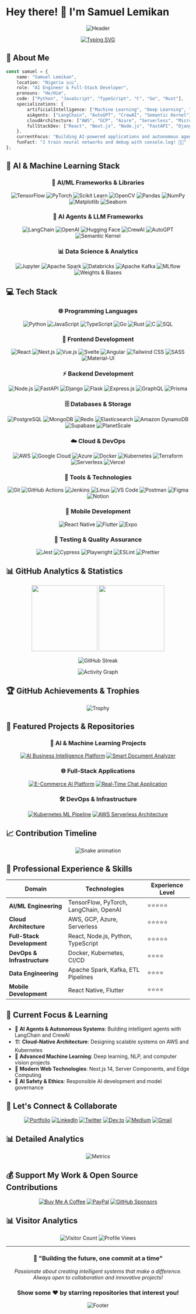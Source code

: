 # Hey there! 👋 I'm Samuel Lemikan

<div align="center">
  
![Header](https://capsule-render.vercel.app/api?type=waving&color=gradient&customColorList=6,11,20,24,33&height=300&section=header&text=Samuel%20Lemikan&fontSize=80&fontAlign=70&fontAlignY=35&desc=AI%20Engineer%20%7C%20Full-Stack%20Developer%20%7C%20Software%20Architect&descAlign=70&descAlignY=55)

[![Typing SVG](https://readme-typing-svg.demolab.com?font=Fira+Code&size=22&duration=3000&pause=1000&color=36BCF7&center=true&vCenter=true&width=700&lines=AI+Engineer+%26+Full-Stack+Developer;Building+Intelligent+Systems+%26+Web+Applications;Python+%7C+JavaScript+%7C+TypeScript+%7C+AI%2FML;AWS+Cloud+Architect+%26+DevOps+Engineer;Always+innovating+with+cutting-edge+tech)](https://git.io/typing-svg)

</div>

## 🚀 About Me

```typescript
const samuel = {
    name: "Samuel Lemikan",
    location: "Nigeria 🇳🇬",
    role: "AI Engineer & Full-Stack Developer",
    pronouns: "He/Him",
    code: ["Python", "JavaScript", "TypeScript", "C", "Go", "Rust"],
    specializations: {
        artificialIntelligence: ["Machine Learning", "Deep Learning", "NLP", "Computer Vision"],
        aiAgents: ["LangChain", "AutoGPT", "CrewAI", "Semantic Kernel"],
        cloudArchitecture: ["AWS", "GCP", "Azure", "Serverless", "Microservices"],
        fullStackDev: ["React", "Next.js", "Node.js", "FastAPI", "Django"]
    },
    currentFocus: "Building AI-powered applications and autonomous agent systems",
    funFact: "I train neural networks and debug with console.log! 🤖🐛"
};
```

## 🤖 AI & Machine Learning Stack

<div align="center">

### 🧠 AI/ML Frameworks & Libraries
![TensorFlow](https://img.shields.io/badge/TensorFlow-FF6F00?style=for-the-badge&logo=tensorflow&logoColor=white)
![PyTorch](https://img.shields.io/badge/PyTorch-EE4C2C?style=for-the-badge&logo=pytorch&logoColor=white)
![Scikit Learn](https://img.shields.io/badge/scikit_learn-F7931E?style=for-the-badge&logo=scikit-learn&logoColor=white)
![OpenCV](https://img.shields.io/badge/OpenCV-27338e?style=for-the-badge&logo=OpenCV&logoColor=white)
![Pandas](https://img.shields.io/badge/Pandas-2C2D72?style=for-the-badge&logo=pandas&logoColor=white)
![NumPy](https://img.shields.io/badge/Numpy-777BB4?style=for-the-badge&logo=numpy&logoColor=white)
![Matplotlib](https://img.shields.io/badge/Matplotlib-11557c?style=for-the-badge&logo=python&logoColor=white)
![Seaborn](https://img.shields.io/badge/Seaborn-3776AB?style=for-the-badge&logo=python&logoColor=white)

### 🤖 AI Agents & LLM Frameworks
![LangChain](https://img.shields.io/badge/LangChain-1C3C3C?style=for-the-badge&logo=langchain&logoColor=white)
![OpenAI](https://img.shields.io/badge/OpenAI-412991?style=for-the-badge&logo=openai&logoColor=white)
![Hugging Face](https://img.shields.io/badge/🤗%20Hugging%20Face-FFD21E?style=for-the-badge&logoColor=black)
![CrewAI](https://img.shields.io/badge/CrewAI-FF6B6B?style=for-the-badge&logo=ai&logoColor=white)
![AutoGPT](https://img.shields.io/badge/AutoGPT-4285F4?style=for-the-badge&logo=auto&logoColor=white)
![Semantic Kernel](https://img.shields.io/badge/Semantic_Kernel-512BD4?style=for-the-badge&logo=microsoft&logoColor=white)

### 📊 Data Science & Analytics
![Jupyter](https://img.shields.io/badge/Jupyter-F37626?style=for-the-badge&logo=jupyter&logoColor=white)
![Apache Spark](https://img.shields.io/badge/Apache_Spark-E25A1C?style=for-the-badge&logo=apachespark&logoColor=white)
![Databricks](https://img.shields.io/badge/Databricks-FF3621?style=for-the-badge&logo=databricks&logoColor=white)
![Apache Kafka](https://img.shields.io/badge/Apache_Kafka-231F20?style=for-the-badge&logo=apachekafka&logoColor=white)
![MLflow](https://img.shields.io/badge/MLflow-0194E2?style=for-the-badge&logo=mlflow&logoColor=white)
![Weights & Biases](https://img.shields.io/badge/Weights_&_Biases-FFBE00?style=for-the-badge&logo=weightsandbiases&logoColor=black)

</div>

## 💻 Tech Stack

<div align="center">

### 🌐 Programming Languages
![Python](https://img.shields.io/badge/Python-3776AB?style=for-the-badge&logo=python&logoColor=white)
![JavaScript](https://img.shields.io/badge/JavaScript-F7DF1E?style=for-the-badge&logo=javascript&logoColor=black)
![TypeScript](https://img.shields.io/badge/TypeScript-007ACC?style=for-the-badge&logo=typescript&logoColor=white)
![Go](https://img.shields.io/badge/Go-00ADD8?style=for-the-badge&logo=go&logoColor=white)
![Rust](https://img.shields.io/badge/Rust-000000?style=for-the-badge&logo=rust&logoColor=white)
![C](https://img.shields.io/badge/C-00599C?style=for-the-badge&logo=c&logoColor=white)
![SQL](https://img.shields.io/badge/SQL-336791?style=for-the-badge&logo=postgresql&logoColor=white)

### 🚀 Frontend Development
![React](https://img.shields.io/badge/React-20232A?style=for-the-badge&logo=react&logoColor=61DAFB)
![Next.js](https://img.shields.io/badge/Next.js-000000?style=for-the-badge&logo=next.js&logoColor=white)
![Vue.js](https://img.shields.io/badge/Vue.js-35495E?style=for-the-badge&logo=vue.js&logoColor=4FC08D)
![Svelte](https://img.shields.io/badge/Svelte-FF3E00?style=for-the-badge&logo=svelte&logoColor=white)
![Angular](https://img.shields.io/badge/Angular-DD0031?style=for-the-badge&logo=angular&logoColor=white)
![Tailwind CSS](https://img.shields.io/badge/Tailwind_CSS-38B2AC?style=for-the-badge&logo=tailwind-css&logoColor=white)
![SASS](https://img.shields.io/badge/SASS-hotpink.svg?style=for-the-badge&logo=SASS&logoColor=white)
![Material-UI](https://img.shields.io/badge/Material--UI-0081CB?style=for-the-badge&logo=material-ui&logoColor=white)

### ⚡ Backend Development
![Node.js](https://img.shields.io/badge/Node.js-43853D?style=for-the-badge&logo=node.js&logoColor=white)
![FastAPI](https://img.shields.io/badge/FastAPI-005571?style=for-the-badge&logo=fastapi&logoColor=white)
![Django](https://img.shields.io/badge/Django-092E20?style=for-the-badge&logo=django&logoColor=white)
![Flask](https://img.shields.io/badge/Flask-000000?style=for-the-badge&logo=flask&logoColor=white)
![Express.js](https://img.shields.io/badge/Express.js-404D59?style=for-the-badge&logo=express&logoColor=white)
![GraphQL](https://img.shields.io/badge/GraphQL-E10098?style=for-the-badge&logo=graphql&logoColor=white)
![Prisma](https://img.shields.io/badge/Prisma-2D3748?style=for-the-badge&logo=prisma&logoColor=white)

### 🗄️ Databases & Storage
![PostgreSQL](https://img.shields.io/badge/PostgreSQL-316192?style=for-the-badge&logo=postgresql&logoColor=white)
![MongoDB](https://img.shields.io/badge/MongoDB-4EA94B?style=for-the-badge&logo=mongodb&logoColor=white)
![Redis](https://img.shields.io/badge/Redis-DC382D?style=for-the-badge&logo=redis&logoColor=white)
![Elasticsearch](https://img.shields.io/badge/Elasticsearch-005571?style=for-the-badge&logo=elasticsearch&logoColor=white)
![Amazon DynamoDB](https://img.shields.io/badge/Amazon%20DynamoDB-4053D6?style=for-the-badge&logo=Amazon%20DynamoDB&logoColor=white)
![Supabase](https://img.shields.io/badge/Supabase-3ECF8E?style=for-the-badge&logo=supabase&logoColor=white)
![PlanetScale](https://img.shields.io/badge/PlanetScale-000000?style=for-the-badge&logo=planetscale&logoColor=white)

### ☁️ Cloud & DevOps
![AWS](https://img.shields.io/badge/Amazon_AWS-FF9900?style=for-the-badge&logo=amazonaws&logoColor=white)
![Google Cloud](https://img.shields.io/badge/Google_Cloud-4285F4?style=for-the-badge&logo=google-cloud&logoColor=white)
![Azure](https://img.shields.io/badge/Microsoft_Azure-0089D0?style=for-the-badge&logo=microsoft-azure&logoColor=white)
![Docker](https://img.shields.io/badge/Docker-2CA5E0?style=for-the-badge&logo=docker&logoColor=white)
![Kubernetes](https://img.shields.io/badge/Kubernetes-326ce5.svg?&style=for-the-badge&logo=kubernetes&logoColor=white)
![Terraform](https://img.shields.io/badge/Terraform-7B42BC?style=for-the-badge&logo=terraform&logoColor=white)
![Serverless](https://img.shields.io/badge/Serverless-FD5750?style=for-the-badge&logo=serverless&logoColor=white)
![Vercel](https://img.shields.io/badge/Vercel-000000?style=for-the-badge&logo=vercel&logoColor=white)

### 🔧 Tools & Technologies
![Git](https://img.shields.io/badge/Git-F05032?style=for-the-badge&logo=git&logoColor=white)
![GitHub Actions](https://img.shields.io/badge/GitHub_Actions-2088FF?style=for-the-badge&logo=github-actions&logoColor=white)
![Jenkins](https://img.shields.io/badge/Jenkins-D24939?style=for-the-badge&logo=jenkins&logoColor=white)
![Linux](https://img.shields.io/badge/Linux-FCC624?style=for-the-badge&logo=linux&logoColor=black)
![VS Code](https://img.shields.io/badge/Visual_Studio_Code-0078D4?style=for-the-badge&logo=visual%20studio%20code&logoColor=white)
![Postman](https://img.shields.io/badge/Postman-FF6C37?style=for-the-badge&logo=postman&logoColor=white)
![Figma](https://img.shields.io/badge/Figma-F24E1E?style=for-the-badge&logo=figma&logoColor=white)
![Notion](https://img.shields.io/badge/Notion-000000?style=for-the-badge&logo=notion&logoColor=white)

### 📱 Mobile Development
![React Native](https://img.shields.io/badge/React_Native-20232A?style=for-the-badge&logo=react&logoColor=61DAFB)
![Flutter](https://img.shields.io/badge/Flutter-02569B?style=for-the-badge&logo=flutter&logoColor=white)
![Expo](https://img.shields.io/badge/Expo-1B1F23?style=for-the-badge&logo=expo&logoColor=white)

### 🧪 Testing & Quality Assurance
![Jest](https://img.shields.io/badge/Jest-C21325?style=for-the-badge&logo=jest&logoColor=white)
![Cypress](https://img.shields.io/badge/Cypress-17202C?style=for-the-badge&logo=cypress&logoColor=white)
![Playwright](https://img.shields.io/badge/Playwright-2EAD33?style=for-the-badge&logo=playwright&logoColor=white)
![ESLint](https://img.shields.io/badge/ESLint-4B3263?style=for-the-badge&logo=eslint&logoColor=white)
![Prettier](https://img.shields.io/badge/prettier-1A2C34?style=for-the-badge&logo=prettier&logoColor=F7BA3E)

</div>

## 📊 GitHub Analytics & Statistics

<div align="center">
  
<img height="180em" src="https://github-readme-stats.vercel.app/api?username=atomdbc&show_icons=true&theme=tokyonight&include_all_commits=true&count_private=true&hide_border=true&custom_title=Samuel's%20GitHub%20Stats"/>
<img height="180em" src="https://github-readme-stats.vercel.app/api/top-langs/?username=atomdbc&layout=compact&langs_count=10&theme=tokyonight&hide_border=true"/>

</div>

<div align="center">
  
![GitHub Streak](https://github-readme-streak-stats.herokuapp.com/?user=atomdbc&theme=tokyonight&hide_border=true)

</div>

<div align="center">
  
![Activity Graph](https://github-readme-activity-graph.vercel.app/graph?username=atomdbc&theme=tokyo-night&hide_border=true&custom_title=Samuel's%20Contribution%20Graph)

</div>

## 🏆 GitHub Achievements & Trophies

<div align="center">
  
![Trophy](https://github-profile-trophy.vercel.app/?username=atomdbc&theme=tokyonight&no-frame=true&no-bg=false&margin-w=4&column=7)

</div>

## 🌟 Featured Projects & Repositories

<div align="center">

### 🤖 AI & Machine Learning Projects
[![AI Business Intelligence Platform](https://github-readme-stats.vercel.app/api/pin/?username=atomdbc&repo=ai-business-intelligence&theme=tokyonight&hide_border=true)](https://github.com/atomdbc/ai-business-intelligence)
[![Smart Document Analyzer](https://github-readme-stats.vercel.app/api/pin/?username=atomdbc&repo=smart-document-analyzer&theme=tokyonight&hide_border=true)](https://github.com/atomdbc/smart-document-analyzer)

### 🌐 Full-Stack Applications
[![E-Commerce AI Platform](https://github-readme-stats.vercel.app/api/pin/?username=atomdbc&repo=ecommerce-ai-platform&theme=tokyonight&hide_border=true)](https://github.com/atomdbc/ecommerce-ai-platform)
[![Real-Time Chat Application](https://github-readme-stats.vercel.app/api/pin/?username=atomdbc&repo=realtime-chat-app&theme=tokyonight&hide_border=true)](https://github.com/atomdbc/realtime-chat-app)

### 🛠️ DevOps & Infrastructure
[![Kubernetes ML Pipeline](https://github-readme-stats.vercel.app/api/pin/?username=atomdbc&repo=k8s-ml-pipeline&theme=tokyonight&hide_border=true)](https://github.com/atomdbc/k8s-ml-pipeline)
[![AWS Serverless Architecture](https://github-readme-stats.vercel.app/api/pin/?username=atomdbc&repo=aws-serverless-architecture&theme=tokyonight&hide_border=true)](https://github.com/atomdbc/aws-serverless-architecture)

</div>

## 📈 Contribution Timeline

<div align="center">
  
![Snake animation](https://github.com/atomdbc/atomdbc/blob/output/github-contribution-grid-snake-dark.svg)

</div>

## 💼 Professional Experience & Skills

<div align="center">

| Domain | Technologies | Experience Level |
|--------|-------------|------------------|
| **AI/ML Engineering** | TensorFlow, PyTorch, LangChain, OpenAI | ⭐⭐⭐⭐⭐ |
| **Cloud Architecture** | AWS, GCP, Azure, Serverless | ⭐⭐⭐⭐⭐ |
| **Full-Stack Development** | React, Node.js, Python, TypeScript | ⭐⭐⭐⭐⭐ |
| **DevOps & Infrastructure** | Docker, Kubernetes, CI/CD | ⭐⭐⭐⭐ |
| **Data Engineering** | Apache Spark, Kafka, ETL Pipelines | ⭐⭐⭐⭐ |
| **Mobile Development** | React Native, Flutter | ⭐⭐⭐⭐ |

</div>

## 🎯 Current Focus & Learning

- 🤖 **AI Agents & Autonomous Systems**: Building intelligent agents with LangChain and CrewAI
- 🏗️ **Cloud-Native Architecture**: Designing scalable systems on AWS and Kubernetes
- 🧠 **Advanced Machine Learning**: Deep learning, NLP, and computer vision projects
- 🚀 **Modern Web Technologies**: Next.js 14, Server Components, and Edge Computing
- 🔐 **AI Safety & Ethics**: Responsible AI development and model governance

## 🤝 Let's Connect & Collaborate

<div align="center">

[![Portfolio](https://img.shields.io/badge/Portfolio-FF5722?style=for-the-badge&logo=safari&logoColor=white)](https://samcraft.vercel.app/)
[![LinkedIn](https://img.shields.io/badge/LinkedIn-0077B5?style=for-the-badge&logo=linkedin&logoColor=white)](https://www.linkedin.com/in/samuellemikan)
[![Twitter](https://img.shields.io/badge/Twitter-1DA1F2?style=for-the-badge&logo=twitter&logoColor=white)](https://x.com/atombdc)
[![Dev.to](https://img.shields.io/badge/dev.to-0A0A0A?style=for-the-badge&logo=dev.to&logoColor=white)](https://dev.to/atomdbc)
[![Medium](https://img.shields.io/badge/Medium-12100E?style=for-the-badge&logo=medium&logoColor=white)](https://medium.com/@atomdbc)
[![Gmail](https://img.shields.io/badge/Gmail-D14836?style=for-the-badge&logo=gmail&logoColor=white)](mailto:samuel@samuellemikan.dev)

</div>

## 📊 Detailed Analytics

<div align="center">
  
![Metrics](https://metrics.lecoq.io/atomdbc?template=classic&config.timezone=Africa%2FLagos&base=header%2Cactivity%2Ccommunity%2Crepositories%2Cmetadata&plugin.lines=yes&plugin.traffic=yes&plugin.languages=yes&plugin.followup=yes&plugin.projects=yes)

</div>

## 💰 Support My Work & Open Source Contributions

<div align="center">

[![Buy Me A Coffee](https://img.shields.io/badge/Buy%20Me%20A%20Coffee-ffdd00?style=for-the-badge&logo=buy-me-a-coffee&logoColor=black)](https://buymeacoffee.com/atomdbc)
[![PayPal](https://img.shields.io/badge/PayPal-00457C?style=for-the-badge&logo=paypal&logoColor=white)](https://paypal.me/atomdbc)
[![GitHub Sponsors](https://img.shields.io/badge/GitHub_Sponsors-EA4AAA?style=for-the-badge&logo=github-sponsors&logoColor=white)](https://github.com/sponsors/atomdbc)

</div>

## 📊 Visitor Analytics

<div align="center">
  
![Visitor Count](https://profile-counter.glitch.me/atomdbc/count.svg)
![Profile Views](https://komarev.com/ghpvc/?username=atomdbc&label=Profile%20views&color=0e75b6&style=flat)

</div>

---

<div align="center">

### 🚀 "Building the future, one commit at a time"

*Passionate about creating intelligent systems that make a difference. Always open to collaboration and innovative projects!*

### Show some ❤️ by starring repositories that interest you!

![Footer](https://capsule-render.vercel.app/api?type=waving&color=gradient&customColorList=6,11,20,24,33&height=120&section=footer)

</div>
